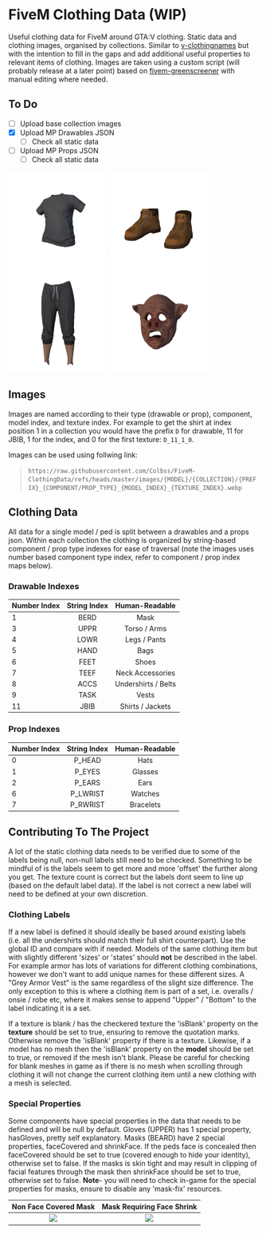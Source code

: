 # FiveM Clothing Data (WIP)

Useful clothing data for FiveM around GTA:V clothing. Static data and clothing images, organised by collections. Similar to [v-clothingnames](https://github.com/root-cause/v-clothingnames) but with the intention to fill in the gaps and add additional useful properties to relevant items of clothing. Images are taken using a custom script (will probably release at a later point) based on [fivem-greenscreener](https://github.com/Bentix-cs/fivem-greenscreener) with manual editing where needed.

## To Do
- [ ] Upload base collection images
- [x] Upload MP Drawables JSON
    - [ ] Check all static data
- [ ] Upload MP Props JSON
    - [ ] Check all static data

<img src="https://raw.githubusercontent.com/Colbss/FiveM-ClothingData/refs/heads/master/images/mp_m_freemode_01/base/D_11_0_1.webp" width="200"> <img src="https://raw.githubusercontent.com/Colbss/FiveM-ClothingData/refs/heads/master/images/mp_m_freemode_01/base/D_6_12_0.webp" width="200">
<img src="https://raw.githubusercontent.com/Colbss/FiveM-ClothingData/refs/heads/master/images/mp_f_freemode_01/base/D_4_2_1.webp" width="200"> <img src="https://raw.githubusercontent.com/Colbss/FiveM-ClothingData/refs/heads/master/images/mp_f_freemode_01/base/D_1_1_0.webp" width="200">

## Images
Images are named according to their type (drawable or prop), component, model index, and texture index. For example to get the shirt at index position 1 in a collection you would have the prefix `D` for drawable, 11 for JBIB, 1 for the index, and 0 for the first texture: `D_11_1_0`.

Images can be used using follwing link:

> `https://raw.githubusercontent.com/Colbss/FiveM-ClothingData/refs/heads/master/images/{MODEL}/{COLLECTION}/{PREFIX}_{COMPONENT/PROP_TYPE}_{MODEL_INDEX}_{TEXTURE_INDEX}.webp`

## Clothing Data
All data for a single model / ped is split between a drawables and a props json. Within each collection the clothing is organized by string-based component / prop type indexes for ease of traversal (note the images uses number based component type index, refer to component / prop index maps below).

### Drawable Indexes
|Number Index|String Index|Human-Readable|
|------------|:----------:|:--------------:|
|1           |BERD        |Mask            |
|3           |UPPR        |Torso / Arms    |
|4           |LOWR        |Legs / Pants    |
|5           |HAND        |Bags            |
|6           |FEET        |Shoes           |
|7           |TEEF        |Neck Accessories|
|8           |ACCS        |Undershirts / Belts|
|9           |TASK        |Vests           |
|11          |JBIB        |Shirts / Jackets|

### Prop Indexes
|Number Index|String Index|Human-Readable|
|------------|:----------:|:------------:|
|0           |P_HEAD      |Hats          |
|1           |P_EYES      |Glasses       |
|2           |P_EARS      |Ears          |
|6           |P_LWRIST    |Watches       |
|7           |P_RWRIST    |Bracelets     |

## Contributing To The Project

A lot of the static clothing data needs to be verified due to some of the labels being null, non-null labels still need to be checked. Something to be mindful of is the labels seem to get more and more 'offset' the further along you get. The texture count is correct but the labels dont seem to line up (based on the default label data). If the label is not correct a new label will need to be defined at your own discretion.

### Clothing Labels

If a new label is defined it should ideally be based around existing labels (i.e. all the undershirts should match their full shirt counterpart). Use the global ID and compare with if needed. Models of the same clothing item but with slightly different 'sizes' or 'states' should __not__ be described in the label. For example armor has lots of variations for different clothing combinations, however we don't want to add unique names for these different sizes. A "Grey Armor Vest" is the same regardless of the slight size difference. The only exception to this is where a clothing item is part of a set, i.e. overalls / onsie / robe etc, where it makes sense to append "Upper" / "Bottom" to the label indicating it is a set.

If a texture is blank / has the checkered texture the 'isBlank' property on the __texture__ should be set to true, ensuring to remove the quotation marks. Otherwise remove the 'isBlank' property if there is a texture. Likewise, if a model has no mesh then the 'isBlank' property on the __model__ should be set to true, or removed if the mesh isn't blank. Please be careful for checking for blank meshes in game as if there is no mesh when scrolling through clothing it will not change the current clothing item until a new clothing with a mesh is selected.

### Special Properties

Some components have special properties in the data that needs to be defined and will be null by default. Gloves (UPPER) has 1 special property, hasGloves, pretty self explanatory. Masks (BEARD) have 2 special properties, faceCovered and shrinkFace. If the peds face is concealed then faceCovered should be set to true (covered enough to hide your identity), otherwise set to false. If the masks is skin tight and may result in clipping of facial features through the mask then shrinkFace should be set to true, otherwise set to false. __Note__- you will need to check in-game for the special properties for masks, ensure to disable any 'mask-fix' resources.

|Non Face Covered Mask|Mask Requiring Face Shrink|
|:----------------:|:--------------------------:|
|   <img src="https://i.imgur.com/tGCwkCD.png" width="200">|<img src="https://i.imgur.com/veh9573.png" width="200">                   |


